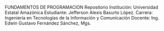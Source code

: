 FUNDAMENTOS DE PROGRAMACION 
Repositorio 
Institución: Universidad Estatal Amazónica
Estudiante: Jefferson Alexis Basurto López.
Carrera: Ingeniería en Tecnologías de la Información y Comunicación
Docente: Ing. Edwin Gustavo Fernández Sánchez, Mgs.
